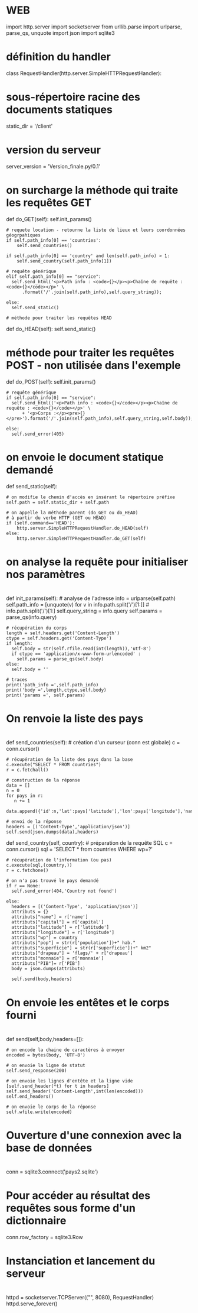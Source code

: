 # WEB
import http.server
import socketserver
from urllib.parse import urlparse, parse_qs, unquote
import json
import sqlite3

# définition du handler
class RequestHandler(http.server.SimpleHTTPRequestHandler):

  # sous-répertoire racine des documents statiques
  static_dir = '/client'

  # version du serveur
  server_version = 'Version_finale.py/0.1'

  # on surcharge la méthode qui traite les requêtes GET
  def do_GET(self):
    self.init_params()

    # requete location - retourne la liste de lieux et leurs coordonnées géogrpahiques
    if self.path_info[0] == 'countries':
        self.send_countries()

    if self.path_info[0] == 'country' and len(self.path_info) > 1:
        self.send_country(self.path_info[1])

    # requête générique
    elif self.path_info[0] == "service":
      self.send_html('<p>Path info : <code>{}</p><p>Chaîne de requête : <code>{}</code></p>' \
          .format('/'.join(self.path_info),self.query_string));

    else:
      self.send_static()

    # méthode pour traiter les requêtes HEAD
  def do_HEAD(self):
      self.send_static()


  # méthode pour traiter les requêtes POST - non utilisée dans l'exemple
  def do_POST(self):
    self.init_params()

    # requête générique
    if self.path_info[0] == "service":
      self.send_html(('<p>Path info : <code>{}</code></p><p>Chaîne de requête : <code>{}</code></p>' \
          + '<p>Corps :</p><pre>{}</pre>').format('/'.join(self.path_info),self.query_string,self.body));

    else:
      self.send_error(405)


  # on envoie le document statique demandé
  def send_static(self):

    # on modifie le chemin d'accès en insérant le répertoire préfixe
    self.path = self.static_dir + self.path

    # on appelle la méthode parent (do_GET ou do_HEAD)
    # à partir du verbe HTTP (GET ou HEAD)
    if (self.command=='HEAD'):
        http.server.SimpleHTTPRequestHandler.do_HEAD(self)
    else:
        http.server.SimpleHTTPRequestHandler.do_GET(self)

  #     
  # on analyse la requête pour initialiser nos paramètres
  #
  def init_params(self):
    # analyse de l'adresse
    info = urlparse(self.path)
    self.path_info = [unquote(v) for v in info.path.split('/')[1:]]  # info.path.split('/')[1:]
    self.query_string = info.query
    self.params = parse_qs(info.query)

    # récupération du corps
    length = self.headers.get('Content-Length')
    ctype = self.headers.get('Content-Type')
    if length:
      self.body = str(self.rfile.read(int(length)),'utf-8')
      if ctype == 'application/x-www-form-urlencoded' : 
        self.params = parse_qs(self.body)
    else:
      self.body = ''
   
    # traces
    print('path_info =',self.path_info)
    print('body =',length,ctype,self.body)
    print('params =', self.params)

  #
  # On renvoie la liste des pays
  #
  def send_countries(self):
    # création d'un curseur (conn est globale)
    c = conn.cursor()
    
    # récupération de la liste des pays dans la base
    c.execute("SELECT * FROM countries")
    r = c.fetchall()

    # construction de la réponse
    data = []
    n = 0
    for pays in r:
       n += 1
       data.append({'id':n,'lat':pays['latitude'],'lon':pays['longitude'],'name':pays['name'],'wp':pays['wp']})
    
    # envoi de la réponse
    headers = [('Content-Type','application/json')]
    self.send(json.dumps(data),headers)


  def send_country(self, country):
    # préparation de la requête SQL
    c = conn.cursor()
    sql = 'SELECT * from countries WHERE wp=?'

    # récupération de l'information (ou pas)
    c.execute(sql,(country,))
    r = c.fetchone()

    # on n'a pas trouvé le pays demandé
    if r == None:
      self.send_error(404,'Country not found')

    else:
      headers = [('Content-Type', 'application/json')]
      attributs = {}
      attributs["name"] = r['name']
      attributs["capital"] = r['capital']
      attributs["latitude"] = r['latitude']
      attributs["longitude"] = r['longitude']
      attributs["wp"] = country
      attributs["pop"] = str(r['population'])+" hab."
      attributs["superficie"] = str(r['superficie'])+" km2"
      attributs["drapeau"] = 'flags/' + r['drapeau']
      attributs["monnaie"] = r['monnaie']
      attributs["PIB"]= r['PIB']
      body = json.dumps(attributs)
      
      self.send(body,headers)


  #
  # On envoie les entêtes et le corps fourni
  #
  def send(self,body,headers=[]):

    # on encode la chaine de caractères à envoyer
    encoded = bytes(body, 'UTF-8')

    # on envoie la ligne de statut
    self.send_response(200)

    # on envoie les lignes d'entête et la ligne vide
    [self.send_header(*t) for t in headers]
    self.send_header('Content-Length',int(len(encoded)))
    self.end_headers()

    # on envoie le corps de la réponse
    self.wfile.write(encoded)

 
#
# Ouverture d'une connexion avec la base de données
#
conn = sqlite3.connect('pays2.sqlite')

# Pour accéder au résultat des requêtes sous forme d'un dictionnaire
conn.row_factory = sqlite3.Row

#
# Instanciation et lancement du serveur
#
httpd = socketserver.TCPServer(("", 8080), RequestHandler)
httpd.serve_forever()
